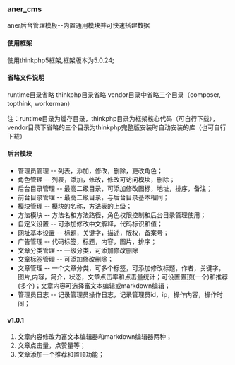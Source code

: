 ### aner_cms
aner后台管理模板--内置通用模块并可快速搭建数据

#### 使用框架
使用thinkphp5框架,框架版本为5.0.24;

#### 省略文件说明
runtime目录省略
thinkphp目录省略
vendor目录中省略三个目录（composer, topthink, workerman）

注：runtime目录为缓存目录，thinkphp目录为框架核心代码（可自行下载），vendor目录下省略的三个目录为thinkphp完整版安装时自动安装的库（也可自行下载）

#### 后台模块
- 管理员管理 -- 列表，添加，修改，删除，更改角色；
- 角色管理 -- 列表，添加，修改，修改可访问模块，删除；
- 后台目录管理 -- 最高二级目录，可添加修改图标，地址，排序，备注；
- 前台目录管理 -- 最高二级目录，与后台目录基本相同；
- 模块管理 -- 模块的名称，方法表的上级；
- 方法模块 -- 方法名和方法路径，角色权限控制和后台目录管理使用；
- 自定义设置 -- 可添加修改中文解释，代码标识和值；
- 网址基本设置 -- 标题，关键字，描述，版权，备案号；
- 广告管理 -- 代码标签，标题，内容，图片，排序；
- 文章分类管理 -- 一级分类，可添加修改删除
- 文章标签管理 -- 可添加修改删除；
- 文章管理 -- 一个文章分类，可多个标签，可添加修改标题，作者，关键字，图片,内容，简介，状态，文章点击率和点击量统计；可设置置顶(一个)和推荐(多个)；文章内容可选择富文本编辑或markdown编辑；
- 管理员日志 -- 记录管理员操作日志，记录管理员id，ip，操作内容，操作时间；


#### v1.0.1
1. 文章内容修改为富文本编辑器和markdown编辑器两种；
2. 文章点击量，点赞量等；
3. 文章添加一个推荐和置顶功能；


